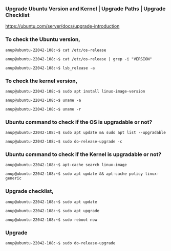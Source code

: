 ### Upgrade Ubuntu Version and Kernel | Upgrade Paths | Upgrade Checklist

https://ubuntu.com/server/docs/upgrade-introduction


### To check the Ubuntu version,

`anup@ubuntu-22042-108:~$ cat /etc/os-release `

`anup@ubuntu-22042-108:~$ cat /etc/os-release | grep -i "VERSION"`

`anup@ubuntu-22042-108:~$ lsb_release -a`


### To check the kernel version,

`anup@ubuntu-22042-108:~$ sudo apt install linux-image-version`

`anup@ubuntu-22042-108:~$ uname -a`

`anup@ubuntu-22042-108:~$ uname -r`


### Ubuntu command to check if the OS is upgradable or not?

`anup@ubuntu-22042-108:~$ sudo apt update && sudo apt list --upgradable`

`anup@ubuntu-22042-108:~$ sudo do-release-upgrade -c`


### Ubuntu command to check if the Kernel is upgradable or not?

`anup@ubuntu-22042-108:~$ apt-cache search linux-image`

`anup@ubuntu-22042-108:~$ sudo apt update && apt-cache policy linux-generic`


### Upgrade checklist,

`anup@ubuntu-22042-108:~$ sudo apt update`

`anup@ubuntu-22042-108:~$ sudo apt upgrade`

`anup@ubuntu-22042-108:~$ sudo reboot now`


### Upgrade

`anup@ubuntu-22042-108:~$ sudo do-release-upgrade`

<br>
